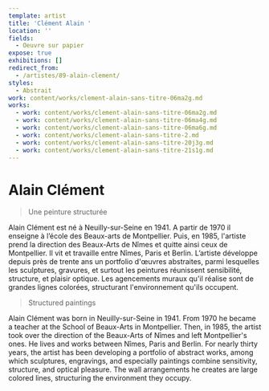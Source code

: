 ```yaml
---
template: artist
title: 'Clément Alain '
location: ''
fields:
  - Oeuvre sur papier
expose: true
exhibitions: []
redirect_from:
  - /artistes/89-alain-clement/
styles:
  - Abstrait
work: content/works/clement-alain-sans-titre-06ma2g.md
works:
  - work: content/works/clement-alain-sans-titre-06ma2g.md
  - work: content/works/clement-alain-sans-titre-06ma4g.md
  - work: content/works/clement-alain-sans-titre-06ma6g.md
  - work: content/works/clement-alain-sans-titre-2.md
  - work: content/works/clement-alain-sans-titre-20j3g.md
  - work: content/works/clement-alain-sans-titre-21s1g.md
---
```

# Alain Clément

> Une peinture structurée

Alain Clément est né à Neuilly-sur-Seine en 1941. A partir de 1970 il enseigne à l’école des Beaux-arts de Montpellier. Puis, en 1985, l'artiste prend la direction des Beaux-Arts de Nîmes et quitte ainsi ceux de Montpellier.  Il vit et travaille entre Nîmes, Paris et Berlin. L’artiste développe depuis près de trente ans un portfolio d'œuvres abstraites, parmi lesquelles les sculptures, gravures, et surtout les peintures  réunissent sensibilité, structure, et plaisir optique. Les agencements muraux qu'il réalise sont de grandes lignes colorées, structurant l'environnement qu'ils occupent.

> Structured paintings

Alain Clément was born in Neuilly-sur-Seine in 1941. From 1970 he became a teacher at the School of Beaux-Arts in Montpellier. Then, in 1985, the artist took over the direction of the Beaux-Arts of Nîmes and left Montpellier's ones.  He lives and works between Nîmes, Paris and Berlin. For nearly thirty years, the artist has been developing a portfolio of abstract works, among which sculptures, engravings, and especially paintings combine sensitivity, structure, and optical pleasure. The wall arrangements he creates are large colored lines, structuring the environment they occupy.
